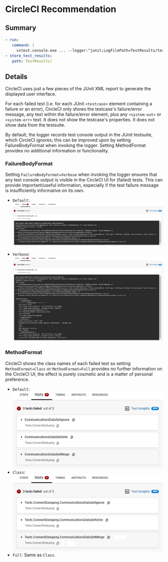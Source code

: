 # CircleCI Recommendation

## Summary

```yml
- run:
   command: |
     vstest.console.exe ... --logger:"junit;LogFilePath=TestResults/test-result.xml;FailureBodyFormat=Verbose"
- store_test_results:
   path: TestResults/
```

## Details

CircleCI uses just a few pieces of the JUnit XML report to generate the displayed user interface.
<!--
Maintenance note:
Findings as of July 20 2023.
 - Only data in a <testcase> element is shown.
 - The logger only puts console text in at the <testsuite> level so CircleCI ignores it.
-->
For each failed test (i.e. for each JUnit `<testcase>` element containing a failure or an error),
CircleCI only shows the testcase's failure/error message, any text within the failure/error element, plus any `<system-out>` or `<system-err>` text.
It does not show the testcase's properties.
It does not show data from the testsuite.

By default, the logger records test console output in the JUnit testsuite,
which CircleCI ignores;
this can be improved upon by setting FailureBodyFormat when invoking the logger.
Setting MethodFormat provides no additional information or functionality.

### FailureBodyFormat

Setting `FailureBodyFormat=Verbose` when invoking the logger ensures that any test console output is visible in the CircleCI UI for (failed) tests.
This can provide important/useful information,
especially if the test failure message is insufficiently informative on its own.

- `Default`:
  ![FailureBodyFormat Default](assets/circleci-test-expanded-with-failure-default.png)

- `Verbose`:
  ![FailureBodyFormat Verbose](assets/circleci-test-expanded-with-failure-verbose.png)

### MethodFormat

CircleCI shows the class names of each failed test so setting `MethodFormat=Class` or `MethodFormat=Full` provides no further information on the CircleCI UI; the effect is purely cosmetic and is a matter of personal preference.

- `Default`:
  ![MethodFormat Default](assets/circleci-test-collapsed-with-methodname-default.png)
- `Class`:
  ![MethodFormat Class](assets/circleci-test-collapsed-with-methodname-class.png)
- `Full`:
  Same as `Class`.
